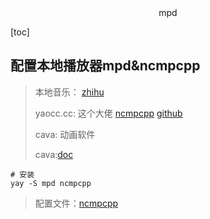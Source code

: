 <center>mpd</center>







[toc]







## 配置本地播放器mpd&ncmpcpp

> 本地音乐： [zhihu](https://zhuanlan.zbhihu.com/p/351064855)
>
> yaocc.cc: 这个大佬 [ncmpcpp](https://yaocc.cc/ncmpcpp/) [github](https://github.com/yaocccc)
>
> cava:  动画软件
>
> cava:[doc](https://github.com/catppuccin/cava)

```shell
# 安装
yay -S mpd ncmpcpp
```

> 配置文件：[ncmpcpp]()









